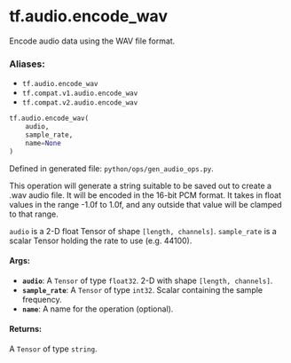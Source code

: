 <div itemscope itemtype="http://developers.google.com/ReferenceObject">
<meta itemprop="name" content="tf.audio.encode_wav" />
<meta itemprop="path" content="Stable" />
</div>

# tf.audio.encode_wav

Encode audio data using the WAV file format.

### Aliases:

* `tf.audio.encode_wav`
* `tf.compat.v1.audio.encode_wav`
* `tf.compat.v2.audio.encode_wav`

``` python
tf.audio.encode_wav(
    audio,
    sample_rate,
    name=None
)
```



Defined in generated file: `python/ops/gen_audio_ops.py`.

<!-- Placeholder for "Used in" -->

This operation will generate a string suitable to be saved out to create a .wav
audio file. It will be encoded in the 16-bit PCM format. It takes in float
values in the range -1.0f to 1.0f, and any outside that value will be clamped to
that range.

`audio` is a 2-D float Tensor of shape `[length, channels]`.
`sample_rate` is a scalar Tensor holding the rate to use (e.g. 44100).

#### Args:


* <b>`audio`</b>: A `Tensor` of type `float32`. 2-D with shape `[length, channels]`.
* <b>`sample_rate`</b>: A `Tensor` of type `int32`.
  Scalar containing the sample frequency.
* <b>`name`</b>: A name for the operation (optional).


#### Returns:

A `Tensor` of type `string`.
